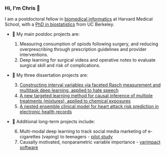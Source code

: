 ### Hi, I'm Chris 👋

I am a postdoctoral fellow in [biomedical informatics](https://dbmi.hms.harvard.edu/) at Harvard Medical School, with a [PhD in biostatistics](https://publichealth.berkeley.edu/academics/biostatistics/biostatistics-phd/) from UC Berkeley.

- 🌱 My main postdoc projects are:

   1. Measuring consumption of opiods following surgery, and reducing overprescribing through prescription guidelines and provider interventions.
   2. Deep learning for surgical videos and operative notes to evaluate surgical skill and risk of complications.
- 🌱 My three dissertation projects are:

   3. [Constructing interval variables via faceted Rasch measurement and multitask deep learning, applied to hate speech](https://hatespeech.berkeley.edu)
   4. [A new targeted learning method for causal inference of multiple treatments (mixtures), applied to chemical exposures](https://docs.google.com/presentation/d/1of5I8eLh-zhMSuyrHjSI8JA3jHA6GFGqmm1EVfrqCaI/edit)
   5. [A nested ensemble clinical model for heart attack risk prediction in electronic health records](https://docs.google.com/presentation/d/1jL7ukjJ95T-J0XbCOd2O-eMr4EGpqF5AzP2VxFoYRMA/edit)
- 🌱 Additional long-term projects include:

   6. Multi-modal deep learning to track social media marketing of e-cigarettes (vaping) to teenagers - [pilot study](https://www.frontiersin.org/articles/10.3389/fcomm.2019.00075/full)
   7. Causally motivated, nonparametric variable importance - [varimpact software](https://github.com/ck37/varimpact)
<!--
**ck37/ck37** is a ✨ _special_ ✨ repository because its `README.md` (this file) appears on your GitHub profile.

Here are some ideas to get you started:

- 🌱 I’m currently learning ...
- 👯 I’m looking to collaborate on ...

- 💬 Ask me about ...
- 📫 How to reach me: ...
- 😄 Pronouns: ...
- ⚡ Fun fact: ...
-->
